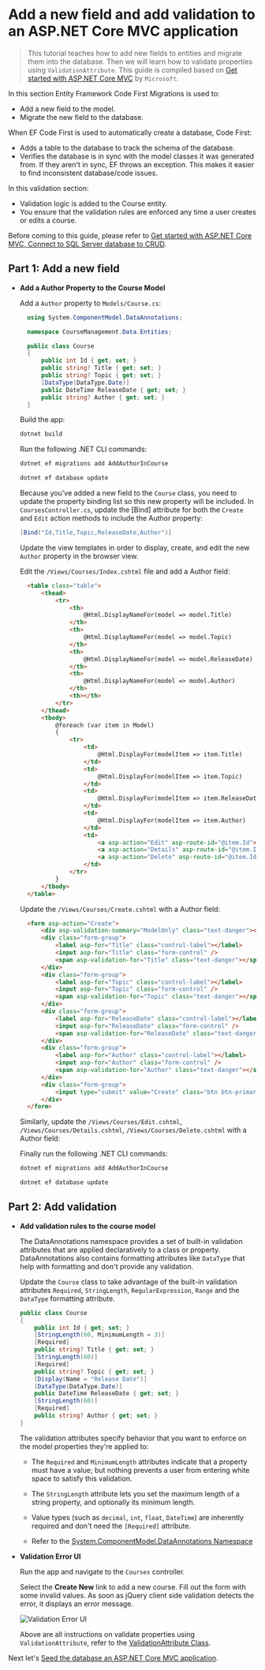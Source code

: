 # Add a new field and add validation to an ASP.NET Core MVC application

>This tutorial teaches how to add new fields to entities and migrate them into the database. Then we will learn how to validate properties using `ValidationAttribute`. This guide is compiled based on [Get started with ASP.NET Core MVC](https://learn.microsoft.com/en-us/aspnet/core/tutorials/first-mvc-app/start-mvc?view=aspnetcore-8.0&tabs=visual-studio-code) by `Microsoft`.

In this section Entity Framework Code First Migrations is used to:

- Add a new field to the model.
- Migrate the new field to the database.

When EF Code First is used to automatically create a database, Code First:

- Adds a table to the database to track the schema of the database.
- Verifies the database is in sync with the model classes it was generated from. If they aren't in sync, EF throws an exception. This makes it easier to find inconsistent database/code issues.

In this validation section:

- Validation logic is added to the Course entity.
- You ensure that the validation rules are enforced any time a user creates or edits a course.

Before coming to this guide, please refer to [Get started with ASP.NET Core MVC, Connect to SQL Server database to CRUD](https://github.com/NguyenPhuDuc307/get-started-dotnet-mvc).

## Part 1: Add a new field

- **Add a Author Property to the Course Model**

  Add a `Author` property to `Models/Course.cs`:

  ```c#
    using System.ComponentModel.DataAnnotations;

    namespace CourseManagement.Data.Entities;

    public class Course
    {
        public int Id { get; set; }
        public string? Title { get; set; }
        public string? Topic { get; set; }
        [DataType(DataType.Date)]
        public DateTime ReleaseDate { get; set; }
        public string? Author { get; set; }
    }
  ```

  Build the app:

  ```bash
  dotnet build
  ```

  Run the following .NET CLI commands:

    ```bash
    dotnet ef migrations add AddAuthorInCourse
    ```

    ```bash
    dotnet ef database update
    ```

  Because you've added a new field to the `Course` class, you need to update the property binding list so this new property will be included. In `CoursesController.cs`, update the [Bind] attribute for both the `Create` and `Edit` action methods to include the Author property:

  ```c#
  [Bind("Id,Title,Topic,ReleaseDate,Author")]
  ```

  Update the view templates in order to display, create, and edit the new `Author` property in the browser view.

  Edit the `/Views/Courses/Index.cshtml` file and add a Author field:

  ```html
    <table class="table">
        <thead>
            <tr>
                <th>
                    @Html.DisplayNameFor(model => model.Title)
                </th>
                <th>
                    @Html.DisplayNameFor(model => model.Topic)
                </th>
                <th>
                    @Html.DisplayNameFor(model => model.ReleaseDate)
                </th>
                <th>
                    @Html.DisplayNameFor(model => model.Author)
                </th>
                <th></th>
            </tr>
        </thead>
        <tbody>
            @foreach (var item in Model)
            {
                <tr>
                    <td>
                        @Html.DisplayFor(modelItem => item.Title)
                    </td>
                    <td>
                        @Html.DisplayFor(modelItem => item.Topic)
                    </td>
                    <td>
                        @Html.DisplayFor(modelItem => item.ReleaseDate)
                    </td>
                    <td>
                        @Html.DisplayFor(modelItem => item.Author)
                    </td>
                    <td>
                        <a asp-action="Edit" asp-route-id="@item.Id">Edit</a> |
                        <a asp-action="Details" asp-route-id="@item.Id">Details</a> |
                        <a asp-action="Delete" asp-route-id="@item.Id">Delete</a>
                    </td>
                </tr>
            }
        </tbody>
    </table>
  ```

  Update the `/Views/Courses/Create.cshtml` with a Author field:

  ```html
    <form asp-action="Create">
        <div asp-validation-summary="ModelOnly" class="text-danger"></div>
        <div class="form-group">
            <label asp-for="Title" class="control-label"></label>
            <input asp-for="Title" class="form-control" />
            <span asp-validation-for="Title" class="text-danger"></span>
        </div>
        <div class="form-group">
            <label asp-for="Topic" class="control-label"></label>
            <input asp-for="Topic" class="form-control" />
            <span asp-validation-for="Topic" class="text-danger"></span>
        </div>
        <div class="form-group">
            <label asp-for="ReleaseDate" class="control-label"></label>
            <input asp-for="ReleaseDate" class="form-control" />
            <span asp-validation-for="ReleaseDate" class="text-danger"></span>
        </div>
        <div class="form-group">
            <label asp-for="Author" class="control-label"></label>
            <input asp-for="Author" class="form-control" />
            <span asp-validation-for="Author" class="text-danger"></span>
        </div>
        <div class="form-group">
            <input type="submit" value="Create" class="btn btn-primary" />
        </div>
    </form>
  ```

  Similarly, update the `/Views/Courses/Edit.cshtml`, `/Views/Courses/Details.cshtml`, `/Views/Courses/Delete.cshtml` with a Author field:

  Finally run the following .NET CLI commands:

  ```bash
  dotnet ef migrations add AddAuthorInCourse
  ```

  ```bash
  dotnet ef database update
  ```

## Part 2: Add validation

- **Add validation rules to the course model**

    The DataAnnotations namespace provides a set of built-in validation attributes that are applied declaratively to a class or property. DataAnnotations also contains formatting attributes like `DataType` that help with formatting and don't provide any validation.

    Update the `Course` class to take advantage of the built-in validation attributes `Required`, `StringLength`, `RegularExpression`, `Range` and the `DataType` formatting attribute.

    ```c#
    public class Course
    {
        public int Id { get; set; }
        [StringLength(60, MinimumLength = 3)]
        [Required]
        public string? Title { get; set; }
        [StringLength(60)]
        [Required]
        public string? Topic { get; set; }
        [Display(Name = "Release Date")]
        [DataType(DataType.Date)]
        public DateTime ReleaseDate { get; set; }
        [StringLength(60)]
        [Required]
        public string? Author { get; set; }
    }
    ```

    The validation attributes specify behavior that you want to enforce on the model properties they're applied to:

  - The `Required` and `MinimumLength` attributes indicate that a property must have a value; but nothing prevents a user from entering white space to satisfy this validation.

  - The `StringLength` attribute lets you set the maximum length of a string property, and optionally its minimum length.

  - Value types (such as `decimal`, `int`, `float`, `DateTime`) are inherently required and don't need the `[Required]` attribute.
  - Refer to the [System.ComponentModel.DataAnnotations Namespace](https://learn.microsoft.com/en-us/dotnet/api/system.componentmodel.dataannotations)
  
- **Validation Error UI**
  
  Run the app and navigate to the `Courses` controller.

  Select the **Create New** link to add a new course. Fill out the form with some invalid values. As soon as jQuery client side validation detects the error, it displays an error message.

  ![Validation Error UI](resources/validation-create.png)

    Above are all instructions on validate properties using `ValidationAttribute`, refer to the [ValidationAttribute Class](https://learn.microsoft.com/en-us/dotnet/api/system.componentmodel.dataannotations.validationattribute?view=net-8.0).

Next let's [Seed the database an ASP.NET Core MVC application](https://github.com/NguyenPhuDuc307/seed-the-database).
